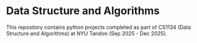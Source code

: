 # Data Structure and Algorithms

This repository contains python projects completed as part of CS1134 (Data Structure and Algorithms) at NYU Tandon (Sep 2025 - Dec 2025).
